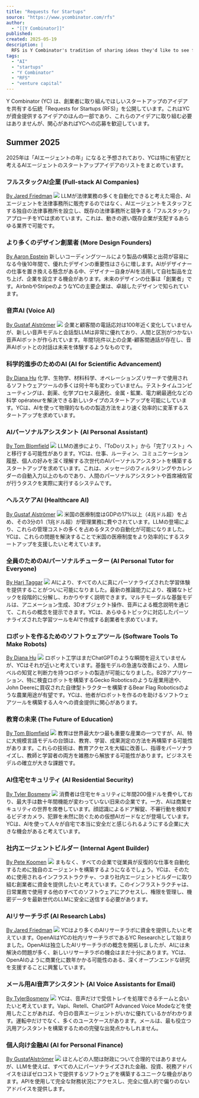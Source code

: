 ```yaml
---
title: "Requests for Startups"
source: "https://www.ycombinator.com/rfs"
author:
  - "[[Y Combinator]]"
published:
created: 2025-05-19
description: |
  RFS is Y Combinator's tradition of sharing ideas they'd like to see founders tackle. These represent just a fraction of what YC funds — if one excites you, take it as extra validation to dive in, but you don't need to work on these ideas to apply to YC.
tags:
  - "AI"
  - "startups"
  - "Y Combinator"
  - "RFS"
  - "venture capital"
---
```


Y Combinator (YC) は、創業者に取り組んでほしいスタートアップのアイデアを共有する伝統「Requests for Startups (RFS)」を公開しています。これはYCが資金提供するアイデアのほんの一部であり、これらのアイデアに取り組む必要はありませんが、関心があればYCへの応募を歓迎しています。

## Summer 2025

2025年は「AIエージェントの年」になると予想されており、YCは特に有望だと考えるAIエージェントのスタートアップアイデアのリストをまとめています。

### フルスタックAI企業 (Full-stack AI Companies)

[By Jared Friedman](https://www.ycombinator.com/people/jared-friedman)
![](https://www.youtube.com/watch?v=s-okz_-pUHo)
LLMが法律業務の多くを自動化できると考えた場合、AIエージェントを法律事務所に販売するのではなく、AIエージェントをスタッフとする独自の法律事務所を設立し、既存の法律事務所と競争する「フルスタック」アプローチをYCは求めています。これは、動きの遅い既存企業が支配するあらゆる業界で可能です。

### より多くのデザイン創業者 (More Design Founders)

[By Aaron Epstein](https://www.ycombinator.com/people/aaron-epstein)
新しいコーディングツールにより製品の構築と出荷が容易になる今後10年間で、優れたデザインの重要性はさらに増します。AIがデザイナーの仕事を置き換える懸念がある中、デザイナー自身がAIを活用して自社製品を立ち上げ、企業を設立する機会があります。未来のデザインの仕事は「創業者」です。AirbnbやStripeのようなYCの主要企業は、卓越したデザインで知られています。

### 音声AI (Voice AI)

[By Gustaf Alströmer](https://www.ycombinator.com/people/gustaf-alstromer)
![](https://www.youtube.com/watch?v=_NGqEjFjB0U)
企業と顧客間の電話応対は100年近く変化していませんが、新しい音声モデルと会話型LLMは非常に優れており、人間と区別がつかない音声AIボットが作られています。年間1兆件以上の企業-顧客間通話が存在し、音声AIボットとの対話は未来を体験するようなものです。

### 科学的進歩のためのAI (AI for Scientific Advancement)

[By Diana Hu](https://www.ycombinator.com/people/diana-hu)
化学、生物学、材料科学、オペレーションズリサーチで使用されるソフトウェアツールの多くは何十年も変わっていません。テストタイムコンピューティングは、創薬、化学プロセス最適化、金属・鉱業、電力網最適化などの科学 opérateurを解決できる新しいタイプのスタートアップを可能にしています。YCは、AIを使って物理的なものの製造方法をより速く効率的に変革するスタートアップを求めています。

### AIパーソナルアシスタント (AI Personal Assistant)

[By Tom Blomfield](https://www.ycombinator.com/people/tom-blomfield)
![](https://www.youtube.com/watch?v=-B3j7NtqU5o)
LLMの進歩により、「ToDoリスト」から「完了リスト」へと移行する可能性があります。YCは、仕事、ルーティン、コミュニケーション履歴、個人の好みを深く理解する次世代のAIパーソナルアシスタントを構築するスタートアップを求めています。これは、メッセージのフィルタリングやカレンダーの自動入力以上のものであり、人間のパーソナルアシスタントや首席補佐官が行うタスクを実際に実行するシステムです。

### ヘルスケアAI (Healthcare AI)

[By Gustaf Alströmer](https://www.ycombinator.com/people/gustaf-alstromer)
![](https://www.youtube.com/watch?v=hJ4L9SseAuE)
米国の医療制度はGDPの17%以上（4兆ドル超）を占め、その3分の1（1兆ドル超）が管理業務に費やされています。LLMの登場により、これらの管理コストの多くを占めるタスクの自動化が可能になりました。YCは、これらの問題を解決することで米国の医療制度をより効率的にするスタートアップを支援したいと考えています。

### 全員のためのAIパーソナルチューター (AI Personal Tutor for Everyone)

[By Harj Taggar](https://www.ycombinator.com/people/harj-taggar)
![](https://www.youtube.com/watch?v=c0MJdUVYp3w)
AIにより、すべての人に真にパーソナライズされた学習体験を提供することがついに可能になりました。最新の推論能力により、複雑なトピックを段階的に分解し、わかりやすく説明できます。マルチモーダルな基盤モデルは、アニメーション生成、3Dオブジェクト操作、音声による概念説明を通じて、これらの概念を提示できます。YCは、あらゆるトピックに対応したパーソナライズされた学習ツールをAIで作成する創業者を求めています。

### ロボットを作るためのソフトウェアツール (Software Tools To Make Robots)

[By Diana Hu](https://www.ycombinator.com/people/diana-hu)
![](https://www.youtube.com/watch?v=D4yPM52G5_o)
ロボット工学はまだChatGPTのような瞬間を迎えていませんが、YCはそれが近いと考えています。基盤モデルの急速な改善により、人間レベルの知覚と判断力を持つロボットの製造が可能になりました。B2Bアプリケーション、特に検査ロボットを構築するGecko Roboticsのような産業用途や、John Deereに買収された自律型トラクターを構築するBear Flag Roboticsのような農業用途が有望です。YCは、他者がロボットを作るのを助けるソフトウェアツールを構築する人々への資金提供に関心があります。

### 教育の未来 (The Future of Education)

[By Tom Blomfield](https://www.ycombinator.com/people/tom-blomfield)
![](https://www.youtube.com/watch?v=trr8NiH1ZQI)
教育は世界最大かつ最も重要な産業の一つですが、AI、特に大規模言語モデルの台頭は、教育、学習、成果測定の方法を再構築する可能性があります。これらの技術は、教育アクセスを大幅に改善し、指導をパーソナライズし、教師と学習者の両方を雑務から解放する可能性があります。ビジネスモデルの確立が大きな課題です。

### AI住宅セキュリティ (AI Residential Security)

[By Tyler Bosmeny](https://www.ycombinator.com/people/tyler-bosmeny)
![](https://www.youtube.com/watch?v=AteajI2KG2w)
消費者は住宅セキュリティに年間200億ドルを費やしており、最大手は数十年間機能が変わっていない旧来の企業です。一方、AIは商業セキュリティの世界を席巻しています。顔認識によるドア解錠、不審行動を検知するビデオカメラ、犯罪を未然に防ぐための仮想AIガードなどが登場しています。YCは、AIを使って人々が自宅で本当に安全だと感じられるようにする企業に大きな機会があると考えています。

### 社内エージェントビルダー (Internal Agent Builder)

[By Pete Koomen](https://www.ycombinator.com/people/pete-koomen)
![](https://www.youtube.com/watch?v=op9g4HjxrGQ)
まもなく、すべての企業で従業員が反復的な仕事を自動化するために独自のエージェントを構築するようになるでしょう。YCは、そのために使用されるインフラストラクチャ、つまり社内エージェントビルダーに取り組む創業者に資金を提供したいと考えています。このインフラストラクチャは、日常業務で使用する他のすべてのソフトウェアにアクセスし、権限を管理し、機密データを最新世代のLLMに安全に送信する必要があります。

### AIリサーチラボ (AI Research Labs)

[By Jared Friedman](https://www.ycombinator.com/people/jared-friedman)
![](https://www.youtube.com/watch?v=Xzu8BuxMHHw)
YCはより多くのAIリサーチラボに資金を提供したいと考えています。OpenAIはYCの社内リサーチラボであるYC Researchとして始まりました。OpenAIは独立したAIリサーチラボの概念を開拓しましたが、AIには未解決の問題が多く、新しいリサーチラボの機会はまだ十分にあります。YCは、OpenAIのように商業化に数年かかる可能性のある、深くオープンエンドな研究を支援することに興奮しています。

### メール用AI音声アシスタント (AI Voice Assistants for Email)

[By TylerBosmeny](https://www.ycombinator.com/people/tyler-bosmeny)
![](https://www.youtube.com/watch?v=JNq9eTCi5Xo)
YCは、音声だけで受信トレイを処理できるチームと会いたいと考えています。Vapi、Retell、ChatGPT Advanced Voice Modeなどを使用したことがあれば、今日の音声エージェントがいかに優れているかがわかります。運転中だけでなく、多くのユースケースがあります。メールは、最も役立つ汎用アシスタントを構築するための完璧な出発点かもしれません。

### 個人向け金融AI (AI for Personal Finance)

[By GustafAlströmer](https://www.ycombinator.com/people/gustaf-alstromer)
![](https://www.youtube.com/watch?v=-6YQTNlIzbQ)
ほとんどの人間は財政について合理的ではありませんが、LLMを使えば、すべての人にパーソナライズされた金融、投資、税務アドバイスをほぼゼロコストで提供するソフトウェアを構築するユニークな機会があります。APIを使用して完全な財務状況にアクセスし、完全に個人的で偏りのないアドバイスを提供します。
